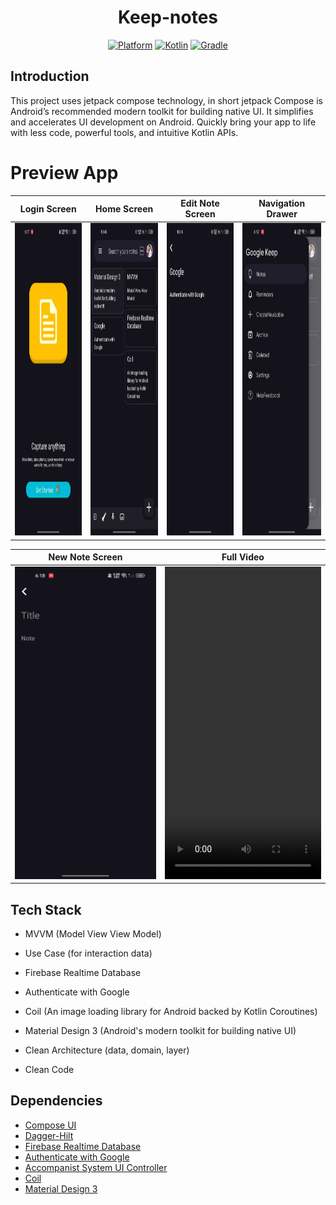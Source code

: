 <h1 align="center">
   Keep-notes
</h1>
<p align="center">
  <a href="http://developer.android.com/index.html"><img alt="Platform" src="https://img.shields.io/badge/platform-Android-green.svg"></a>
  <a href="http://kotlinlang.org"><img alt="Kotlin" src="https://img.shields.io/badge/kotlin-1.9.0-blue.svg"></a>
  <a href="https://developer.android.com/studio/releases/gradle-plugin"><img alt="Gradle" src="https://img.shields.io/badge/gradle-8.0.0-yellow.svg"></a>
</p>

## Introduction
<p>
This project uses jetpack compose technology,  in short jetpack Compose is Android’s recommended modern toolkit for building native UI. It simplifies and accelerates UI development on Android. Quickly bring your app to life with less code, powerful tools, and intuitive Kotlin APIs.

<p>

# Preview App
| Login Screen  | Home Screen | Edit Note Screen | Navigation Drawer |
| ------------- | ------------- | ------------- | ------------- |
| <img src="assets/login_screen.jpg" height=500 width=250/>  | <img src="assets/home_screen.jpg" height=500 width=250/> | <img src="assets/edit_note_screen.jpg" height=500 width=250/> | <img src="assets/navigation_drawer.jpg" height=500 width=250/> |

| New Note Screen | Full Video |
| ------------- | ------------- | 
| <img src="assets/new_note_screen.jpg" height=500 width=250/>  | <video src="https://github.com/roshansharma824/Keep-notes/assets/85518522/36f8fc0c-140a-40a3-aba6-955a9f23ffb0" height=500 width=250/> |

<p>

## Tech Stack
- MVVM (Model View View Model)
- Use Case (for interaction data)




- Firebase Realtime Database
- Authenticate with Google 
- Coil (An image loading library for Android backed by Kotlin Coroutines)
- Material Design 3 (Android's modern toolkit for building native UI)
- Clean Architecture (data, domain, layer)
- Clean Code

## Dependencies
- [Compose UI](https://developer.android.com/jetpack/androidx/releases/compose-ui)
- [Dagger-Hilt](https://developer.android.com/training/dependency-injection/hilt-android)
- [Firebase Realtime Database](https://firebase.google.com/docs/database/android/start)
- [Authenticate with Google](https://firebase.google.com/docs/auth/android/google-signin)
- [Accompanist System UI Controller](https://google.github.io/accompanist/systemuicontroller/)
- [Coil](https://coil-kt.github.io/coil/compose/)
- [Material Design 3](https://m3.material.io/develop/android/jetpack-compose)

<p>
